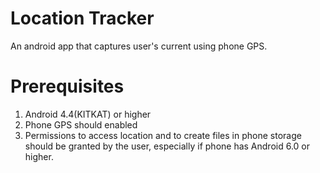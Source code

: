 # Location Tracker
An android app that captures user's current using phone GPS.

# Prerequisites
1. Android 4.4(KITKAT) or higher
2. Phone GPS should enabled
3. Permissions to access location and to create files in phone storage should be granted by the user,
   especially if phone has Android 6.0 or higher.
